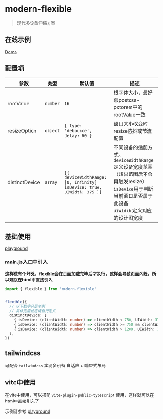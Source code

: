 # modern-flexible

> 现代多设备伸缩方案

## 在线示例

[Demo](https://hemengke1997.github.io/modern-flexible/)

## 配置项

| 参数           | 类型     | 默认值                                                                | 描述                                                                                                                                                                       |
| -------------- | -------- | --------------------------------------------------------------------- | -------------------------------------------------------------------------------------------------------------------------------------------------------------------------- |
| rootValue      | `number` | `16`                                                                  | 根字体大小，最好跟postcss-pxtorem中的rootValue一致                                                                                                                         |
| resizeOption   | `object` | `{ type: 'debounce', delay: 60 }`                                     | 窗口大小改变时resize防抖或节流配置                                                                                                                                         |
| distinctDevice | `array`  | `[{ deviceWidthRange: [0, Infinity], isDevice: true, UIWidth: 375 }]` | 不同设备的适配方式。<br/> `deviceWidthRange`定义设备宽度范围（超出范围后不会再触发resize）<br/>`isDevice`用于判断当前窗口是否属于此设备<br/>`UIWidth` 定义对应的设计图宽度 |

## 基础使用

[playground](./playground/spa/src/App.tsx)

### main.js入口中引入

**这样做有个坏处，flexible会在页面加载完毕后才执行，这样会导致页面闪烁，所以建议在html中直接引入**

```ts
import { flexible } from 'modern-flexible'


flexible({
  // 以下数字只是举例
  // 具体宽度设定请自行定义
  distinctDevice: [
    { isDevice: (clientWidth: number) => clientWidth < 750, UIWidth: 375, deviceWidthRange: [300, 375] }, // 手机
    { isDevice: (clientWidth: number) => clientWidth >= 750 && clientWidth <= 1280, UIWidth: 1280, deviceWidthRange: [960, 1280] }, // 平板
    { isDevice: (clientWidth: number) => clientWidth > 1280, UIWidth: 1920, deviceWidthRange: [1280, 1920] }, // 电脑
  ],
})
```

## tailwindcss

可配合 `tailwindcss` 实现多设备 自适应 + 响应式布局


## vite中使用

在vite中使用，可以搭配 `vite-plugin-public-typescript` 使用，这样就可以在html中直接引入了

示例请参考 [playground](playground/spa/vite.config.ts)
